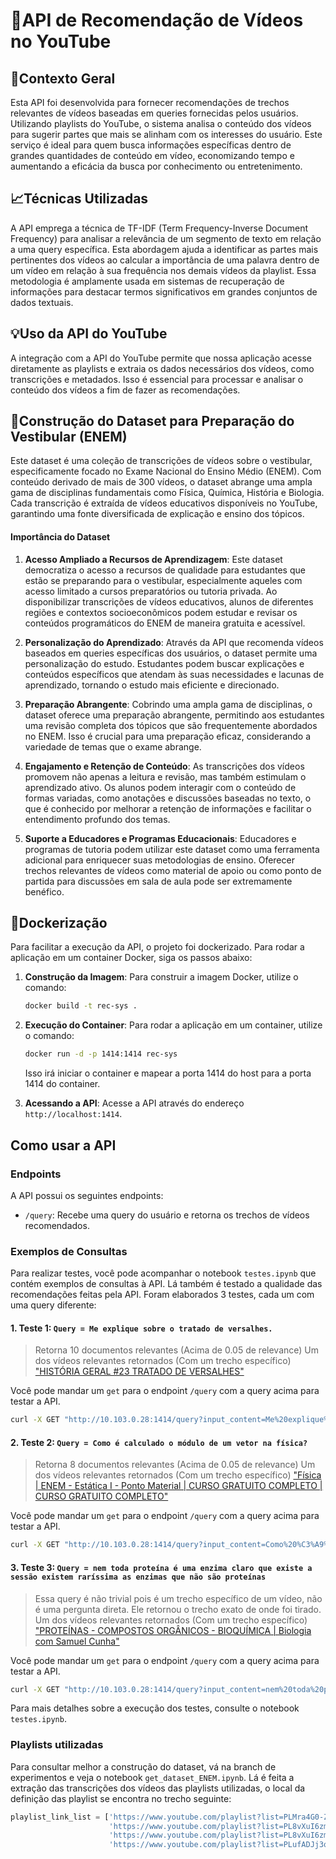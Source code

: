 # 🚀API de Recomendação de Vídeos no YouTube

## 🔎Contexto Geral

Esta API foi desenvolvida para fornecer recomendações de trechos relevantes de vídeos baseadas em queries fornecidas pelos usuários. Utilizando playlists do YouTube, o sistema analisa o conteúdo dos vídeos para sugerir partes que mais se alinham com os interesses do usuário. Este serviço é ideal para quem busca informações específicas dentro de grandes quantidades de conteúdo em vídeo, economizando tempo e aumentando a eficácia da busca por conhecimento ou entretenimento.

## 📈Técnicas Utilizadas

A API emprega a técnica de TF-IDF (Term Frequency-Inverse Document Frequency) para analisar a relevância de um segmento de texto em relação a uma query específica. Esta abordagem ajuda a identificar as partes mais pertinentes dos vídeos ao calcular a importância de uma palavra dentro de um vídeo em relação à sua frequência nos demais vídeos da playlist. Essa metodologia é amplamente usada em sistemas de recuperação de informações para destacar termos significativos em grandes conjuntos de dados textuais.

## 💡Uso da API do YouTube

A integração com a API do YouTube permite que nossa aplicação acesse diretamente as playlists e extraia os dados necessários dos vídeos, como transcrições e metadados. Isso é essencial para processar e analisar o conteúdo dos vídeos a fim de fazer as recomendações. 

## 📜Construção do Dataset para Preparação do Vestibular (ENEM)

Este dataset é uma coleção de transcrições de vídeos sobre o vestibular, especificamente focado no Exame Nacional do Ensino Médio (ENEM). Com conteúdo derivado de mais de 300 vídeos, o dataset abrange uma ampla gama de disciplinas fundamentais como Física, Química, História e Biologia. Cada transcrição é extraída de vídeos educativos disponíveis no YouTube, garantindo uma fonte diversificada de explicação e ensino dos tópicos.

#### Importância do Dataset

1. **Acesso Ampliado a Recursos de Aprendizagem**: Este dataset democratiza o acesso a recursos de qualidade para estudantes que estão se preparando para o vestibular, especialmente aqueles com acesso limitado a cursos preparatórios ou tutoria privada. Ao disponibilizar transcrições de vídeos educativos, alunos de diferentes regiões e contextos socioeconômicos podem estudar e revisar os conteúdos programáticos do ENEM de maneira gratuita e acessível.

2. **Personalização do Aprendizado**: Através da API que recomenda vídeos baseados em queries específicas dos usuários, o dataset permite uma personalização do estudo. Estudantes podem buscar explicações e conteúdos específicos que atendam às suas necessidades e lacunas de aprendizado, tornando o estudo mais eficiente e direcionado.

3. **Preparação Abrangente**: Cobrindo uma ampla gama de disciplinas, o dataset oferece uma preparação abrangente, permitindo aos estudantes uma revisão completa dos tópicos que são frequentemente abordados no ENEM. Isso é crucial para uma preparação eficaz, considerando a variedade de temas que o exame abrange.

4. **Engajamento e Retenção de Conteúdo**: As transcrições dos vídeos promovem não apenas a leitura e revisão, mas também estimulam o aprendizado ativo. Os alunos podem interagir com o conteúdo de formas variadas, como anotações e discussões baseadas no texto, o que é conhecido por melhorar a retenção de informações e facilitar o entendimento profundo dos temas.

5. **Suporte a Educadores e Programas Educacionais**: Educadores e programas de tutoria podem utilizar este dataset como uma ferramenta adicional para enriquecer suas metodologias de ensino. Oferecer trechos relevantes de vídeos como material de apoio ou como ponto de partida para discussões em sala de aula pode ser extremamente benéfico.

## 🚢Dockerização

Para facilitar a execução da API, o projeto foi dockerizado. Para rodar a aplicação em um container Docker, siga os passos abaixo:

1. **Construção da Imagem**:
   Para construir a imagem Docker, utilize o comando:
   ```bash
   docker build -t rec-sys .
   ```

2. **Execução do Container**:
   Para rodar a aplicação em um container, utilize o comando:
   ```bash
   docker run -d -p 1414:1414 rec-sys
   ```
   Isso irá iniciar o container e mapear a porta 1414 do host para a porta 1414 do container.

3. **Acessando a API**:
   Acesse a API através do endereço `http://localhost:1414`.

## Como usar a API

### Endpoints

A API possui os seguintes endpoints:

- `/query`: Recebe uma query do usuário e retorna os trechos de vídeos recomendados.

### Exemplos de Consultas

Para realizar testes, você pode acompanhar o notebook `testes.ipynb` que contém exemplos de consultas à API. Lá também é testado a qualidade das recomendações feitas pela API. Foram elaborados 3 testes, cada um com uma query diferente:

#### 1. **Teste 1**: ``Query = Me explique sobre o tratado de versalhes.``
> Retorna 10 documentos relevantes (Acima de 0.05 de relevance)
> Um dos vídeos relevantes retornados (Com um trecho específico) ["HISTÓRIA GERAL #23 TRATADO DE VERSALHES"](https://www.youtube.com/watch?v=T-sajvY_F4Y)

Você pode mandar um ``get`` para o endpoint `/query` com a query acima para testar a API.

```bash
curl -X GET "http://10.103.0.28:1414/query?input_content=Me%20explique%20sobre%20o%20tratado%20de%20versalhes"
```

#### 2. **Teste 2**: ``Query = Como é calculado o módulo de um vetor na física?`` 
> Retorna 8 documentos relevantes (Acima de 0.05 de relevance)
> Um dos vídeos relevantes retornados (Com um trecho específico) ["Física | ENEM - Estática I - Ponto Material | CURSO GRATUITO COMPLETO | CURSO GRATUITO COMPLETO"](https://www.youtube.com/watch?v=yAUa4kazVoE)

Você pode mandar um ``get`` para o endpoint `/query` com a query acima para testar a API.

```bash
curl -X GET "http://10.103.0.28:1414/query?input_content=Como%20%C3%A9%20calculado%20o%20m%C3%B3dulo%20de%20um%20vetor%20na%20f%C3%ADsica%3F"
```

#### 3. **Teste 3**: ``Query = nem toda proteína é uma enzima claro que existe a sessão existem raríssima as enzimas que não são proteínas``
> Essa query é não trivial pois é um trecho específico de um vídeo, não é uma pergunta direta. Ele retornou o trecho exato de onde foi tirado.
> Um dos vídeos relevantes retornados (Com um trecho específico) ["PROTEÍNAS - COMPOSTOS ORGÂNICOS - BIOQUÍMICA | Biologia com Samuel Cunha"](https://www.youtube.com/watch?v=ryW0698xdyY)

Você pode mandar um ``get`` para o endpoint `/query` com a query acima para testar a API.

```bash
curl -X GET "http://10.103.0.28:1414/query?input_content=nem%20toda%20prote%C3%ADna%20%C3%A9%20uma%20enzima%20claro%20que%20existe%20a%20sess%C3%A3o%20existem%20rar%C3%ADssima%20as%20enzimas%20que%20n%C3%A3o%20s%C3%A3o%20prote%C3%ADnas"
```

Para mais detalhes sobre a execução dos testes, consulte o notebook `testes.ipynb`.

### Playlists utilizadas

Para consultar melhor a construção do dataset, vá na branch de experimentos e veja o notebook `get_dataset_ENEM.ipynb`. Lá é feita a extração das transcrições dos vídeos das playlists utilizadas, o local da definição das playlist se encontra no trecho seguinte:

```python
playlist_link_list = ['https://www.youtube.com/playlist?list=PLMra4G0-Z7pMYLE-D-ptnHt1IW_Y1hn8H', # Parabolica
                      'https://www.youtube.com/playlist?list=PL8vXuI6zmpdj_YFEHTaBDccdSCC1LVNH0', # Quimica Kultivi
                      'https://www.youtube.com/playlist?list=PL8vXuI6zmpdiG6QR-LpXXbUYzPz5rOhF2', # Fisica Kultivi
                      'https://www.youtube.com/playlist?list=PLufADJj3qLe9PlyOZVXTV-URSDEmKgHPy'] # Biologia Thaisefinish
```
